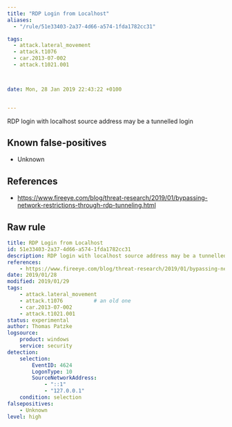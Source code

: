 ```yaml
---
title: "RDP Login from Localhost"
aliases:
  - "/rule/51e33403-2a37-4d66-a574-1fda1782cc31"

tags:
  - attack.lateral_movement
  - attack.t1076
  - car.2013-07-002
  - attack.t1021.001



date: Mon, 28 Jan 2019 22:43:22 +0100


---
```


RDP login with localhost source address may be a tunnelled login

<!--more-->


## Known false-positives

* Unknown



## References

* https://www.fireeye.com/blog/threat-research/2019/01/bypassing-network-restrictions-through-rdp-tunneling.html


## Raw rule
```yaml
title: RDP Login from Localhost
id: 51e33403-2a37-4d66-a574-1fda1782cc31
description: RDP login with localhost source address may be a tunnelled login
references:
    - https://www.fireeye.com/blog/threat-research/2019/01/bypassing-network-restrictions-through-rdp-tunneling.html
date: 2019/01/28
modified: 2019/01/29
tags:
    - attack.lateral_movement
    - attack.t1076          # an old one
    - car.2013-07-002
    - attack.t1021.001
status: experimental
author: Thomas Patzke
logsource:
    product: windows
    service: security
detection:
    selection:
        EventID: 4624
        LogonType: 10
        SourceNetworkAddress:
            - "::1"
            - "127.0.0.1"
    condition: selection
falsepositives:
    - Unknown
level: high

```
